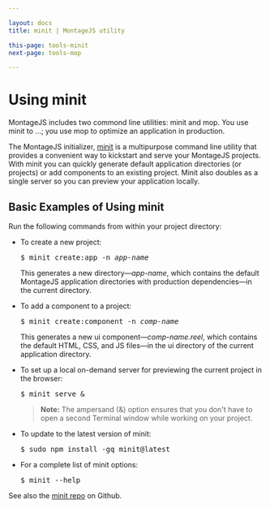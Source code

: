 ```yaml
---

layout: docs
title: minit | MontageJS utility

this-page: tools-minit
next-page: tools-mop

---
```


# Using minit

MontageJS includes two commond line utilities: minit and mop. You use minit to ...; you use mop to optimize an application in production.

The MontageJS initializer, <a href="https://github.com/montagejs/minit#minit--the-montage-initializer" target="_blank">minit</a> is a multipurpose command line utility that provides a convenient way to kickstart and serve your MontageJS projects. With minit you can quickly generate default application directories (or projects) or add components to an existing project. Minit also doubles as a single server so you can preview your application locally.

## Basic Examples of Using minit

Run the following commands from within your project directory:

* To create a new project:

    <pre>$ minit create:app -n <em>app-name</em></pre>

    This generates a new directory—*app-name*, which contains the default MontageJS application directories with production dependencies—in the current directory.

* To add a component to a project:

    <pre>$ minit create:component -n <em>comp-name</em></pre>

    This generates a new ui component—*comp-name.reel*, which contains the default HTML, CSS, and JS files—in the ui directory of the current application directory.

* To set up a local on-demand server for previewing the current project in the browser:

    <pre>$ minit serve &</pre>
    
    >**Note:** The ampersand (&) option ensures that you don't have to open a second Terminal window while working on your project.

* To update to the latest version of minit:

    <pre>$ sudo npm install -gq minit@latest</pre>

* For a complete list of minit options:

    <pre>$ minit --help</pre>

See also the <a href="https://github.com/montagejs/minit#usage" target="_blank">minit repo</a> on Github.